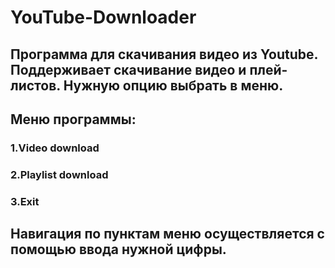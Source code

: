 # YouTube-Downloader
## Программа для скачивания видео из Youtube. Поддерживает скачивание видео и плей-листов. Нужную опцию выбрать в меню.
## Меню программы:
### 1.Video download
### 2.Playlist download
### 3.Exit
## Навигация по пунктам меню осуществляется с помощью ввода нужной цифры.
